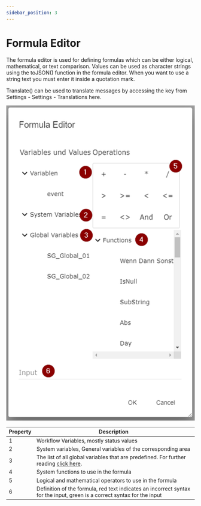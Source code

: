 ```yaml
---
sidebar_position: 3
---
```


# Formula Editor

The formula editor is used for defining formulas which can be either logical, mathematical, or text comparison. Values can be used as character strings using the toJSON() function in the formula editor. When you want to use a string text you must enter it inside a quotation mark.

Translate() can be used to translate messages by accessing the key from Settings - Settings - Translations here.

<center>

![Formula Editor Explanation](../../../../static/media/formula-editor.png)

| Property | Description                                                                                                              |
| -------- | ------------------------------------------------------------------------------------------------------------------------ |
| 1        | Workflow Variables, mostly status values                                                                                 |
| 2        | System variables, General variables of the corresponding area                                                            |
| 3        | The list of all global variables that are predefined. For further reading [click here](../Global-Variables.md).          |
| 4        | System functions to use in the formula                                                                                   |
| 5        | Logical and mathematical operators to use in the formula                                                                 |
| 6        | Definition of the formula, red text indicates an incorrect syntax for the input, green is a correct syntax for the input |

</center>

